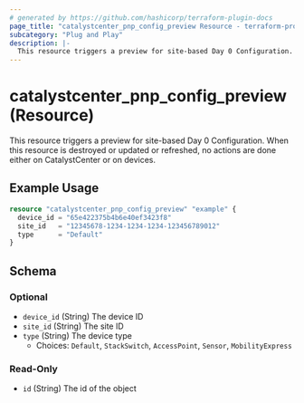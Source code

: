 ```yaml
---
# generated by https://github.com/hashicorp/terraform-plugin-docs
page_title: "catalystcenter_pnp_config_preview Resource - terraform-provider-catalystcenter"
subcategory: "Plug and Play"
description: |-
  This resource triggers a preview for site-based Day 0 Configuration. When this resource is destroyed or updated or refreshed, no actions are done either on CatalystCenter or on devices.
---
```


# catalystcenter_pnp_config_preview (Resource)

This resource triggers a preview for site-based Day 0 Configuration. When this resource is destroyed or updated or refreshed, no actions are done either on CatalystCenter or on devices.

## Example Usage

```terraform
resource "catalystcenter_pnp_config_preview" "example" {
  device_id = "65e422375b4b6e40ef3423f8"
  site_id   = "12345678-1234-1234-1234-123456789012"
  type      = "Default"
}
```

<!-- schema generated by tfplugindocs -->
## Schema

### Optional

- `device_id` (String) The device ID
- `site_id` (String) The site ID
- `type` (String) The device type
  - Choices: `Default`, `StackSwitch`, `AccessPoint`, `Sensor`, `MobilityExpress`

### Read-Only

- `id` (String) The id of the object
